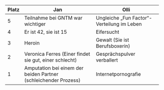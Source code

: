 Platz | Jan | Olli
------ | ------|----------
5      |Teilnahme bei GNTM war wichtiger|Ungleiche „Fun Factor“-Verteilung im Leben
4      |Er ist 42, sie ist 15| Eifersucht
3      |Heroin| Gewalt (Sie ist Berufsboxerin)
2      |Veronica Ferres (Einer findet sie gut, einer schlecht)|Gesprächspulver verballert
1      |Amputation bei einem der beiden Partner (schleichender Prozess)| Internetpornografie
